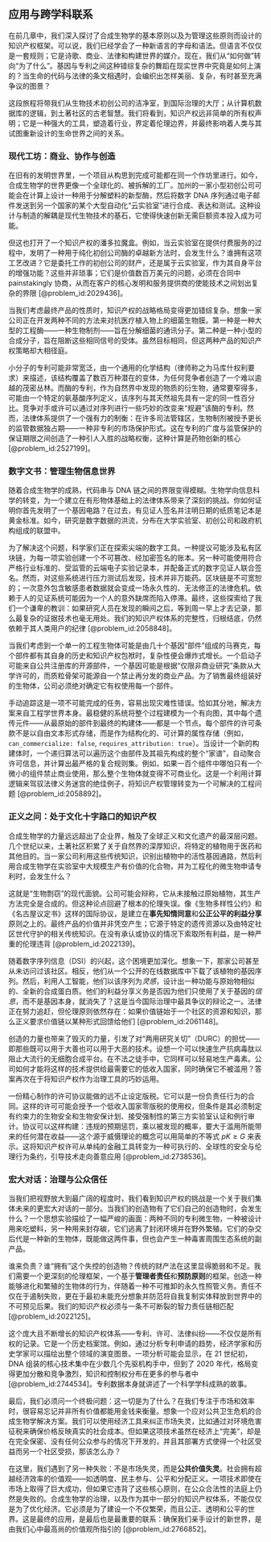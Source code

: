 ## 应用与跨学科联系

在前几章中，我们深入探讨了合成生物学的基本原则以及为管理这些原则而设计的知识产权框架。可以说，我们已经学会了一种新语言的字母和语法。但语言不仅仅是一套规则；它是诗歌、商业、法律和构建世界的媒介。现在，我们从“如何做”转向“为了什么”。基因与专利之间这种错综复杂的舞蹈在现实世界中究竟是如何上演的？当生命的代码与法律的条文相遇时，会编织出怎样美丽、复杂，有时甚至充满争议的图景？

这段旅程将带我们从生物技术初创公司的洁净室，到国际治理的大厅；从计算机数据库的逻辑，到土著社区的古老智慧。我们将看到，知识产权远非简单的所有权声明；它是一种强大的工具，塑造着行业，界定着伦理边界，并最终影响着人类与其试图重新设计的生命世界之间的关系。

### 现代工坊：商业、协作与创造

在旧有的发明世界里，一个项目从构思到完成可能都在同一个作坊里进行。如今，合成生物学的世界更像一个全球化的、被拆解的工厂。加州的一家小型初创公司可能会在计算上设计一种用于分解塑料的新型酶，然后将数字 DNA 序列通过电子邮件发送到另一个国家的某个大型自动化“云实验室”进行合成、表达和测试。这种设计与制造的解耦是现代生物技术的基石，它使得快速创新无需巨额资本投入成为可能。

但这也打开了一个知识产权的潘多拉魔盒。例如，当云实验室在提供付费服务的过程中，发明了一种用于纯化初创公司酶的卓越新方法时，会发生什么？谁拥有这项工艺改进？它是委托工作的初创公司的财产，还是属于云实验室，作为其自身平台的增强功能？这些并非琐事；它们是价值数百万美元的问题，必须在合同中 painstakingly 协商，从而在客户的核心发明和服务提供商的使能技术之间划出复杂的界限 [@problem_id:2029436]。

当我们考虑最终产品的性质时，知识产权的战略格局变得更加错综复杂。想象一家公司正在开发两种不同的方法来对抗医疗植入物上的细菌生物膜。第一种是一种大型的工程酶——一种生物制剂——旨在分解细菌的通讯分子。第二种是一种小型的合成分子，旨在阻断这些相同信号的受体。虽然目标相同，但这两种产品的知识产权策略却大相径庭。

小分子的专利可能非常宽泛，由一个通用的化学结构（律师称之为马库什权利要求）来描述，该结构覆盖了数百万种潜在的变体，为任何竞争者创造了一个难以逾越的茂密丛林。而酶的专利，作为自然界中发现的物质的衍生物，通常要窄得多，可能由一个特定的氨基酸序列定义，该序列与其天然祖先具有一定的同一性百分比。竞争对手或许可以通过对序列进行一些巧妙的改变来“规避”该酶的专利。然而，法律体系提供了一个强有力的制衡：在许多司法管辖区，生物制剂被授予更长的监管数据独占期——一种非专利的市场保护形式。这在专利的广度与监管保护的保证期限之间创造了一种引人入胜的战略权衡，这种计算是药物创新的核心 [@problem_id:2527199]。

### 数字文书：管理生物信息世界

随着合成生物学的成熟，代码串与 DNA 链之间的界限变得模糊。生物学向信息科学的转变，为一个建立在有形物体基础上的法律体系带来了深刻的挑战。你如何证明你首先发明了一个基因电路？在过去，有见证人签名并注明日期的纸质笔记本是黄金标准。如今，研究是数字数据的洪流，分布在大学实验室、初创公司和政府机构组成的联盟中。

为了解决这个问题，科学家们正在探索尖端的数字工具。一种提议可能涉及私有区块链，为每一项实验创建一个不可篡改、经加密签名的账本。另一种可能使用符合严格行业标准的、受监管的云端电子实验记录本，并配备正式的数字见证人联合签名。然而，对这些系统进行压力测试后发现，技术并非万能药。区块链是不可宽恕的；一次意外包含敏感患者数据就会变成一场永久性的、无法修正的法律危机。依赖于人的见证系统可能因为一个人的意外缺席而陷入停滞。最终，这些探索给了我们一个谦卑的教训：如果研究人员在发现的瞬间之后，等到周一早上才去记录，那么最复杂的证据技术也毫无用处。我们的知识产权体系的完整性，归根结底，仍然依赖于其人类用户的纪律 [@problem_id:2058848]。

当我们考虑到一个单一的工程生物体可能是由几十个基因“部件”组成的马赛克，每个部件都有其自身的历史和知识产权包袱时，复杂性便会爆炸式增长。一个启动子可能来自公共注册库的开源部件，一个基因可能是根据“仅限非商业研究”条款从大学许可的，而质粒骨架可能源自一个禁止再分发的商业产品。为了销售最终组装好的生物体，公司必须绝对确定它有权使用每一个部件。

手动追踪这是一项不可能完成的任务，容易出现灾难性错误。恰如其分地，解决方案来自工程学世界本身。最稳健的系统将整个过程建模为一个有向图，其中每个遗传元件——从最原始的部件到最终的构建体——都是一个节点。每个部件的许可条款不是以自由文本形式存储，而是作为结构化的、可计算的属性存储（例如，`can_commercialize: false`, `requires_attribution: true`）。当设计一个新的构建体时，一个递归算法可以遍历这个由部件及其祖先构成的整个“家谱”，自动聚合许可信息，并计算出最严格的复合规则集。例如，如果一百个组件中哪怕只有一个微小的组件禁止商业使用，那么整个生物体就变得不可商业化。这是一个利用计算逻辑来驾驭法律义务迷宫的绝佳例子，将知识产权管理转变为一个可解决的工程问题 [@problem_id:2058892]。

### 正义之问：处于文化十字路口的知识产权

合成生物学的力量远远超出了企业界，触及了全球正义和文化遗产的最深层问题。几个世纪以来，土著社区积累了关于自然界的深厚知识，将特定的植物用于医药和其他目的。当一家公司利用这些传统知识，识别出植物中的活性基因通路，然后利用合成生物学在实验室中大规模生产有价值的化合物，并为工程化的微生物申请专利时，会发生什么？

这就是“生物剽窃”的现代面貌。公司可能会辩称，它从未接触过原始植物，其生产方法完全是合成的。但这种论点回避了根本的伦理失误。像《生物多样性公约》和《名古屋议定书》这样的国际协议，是建立在**事先知情同意**和**公正公平的利益分享**原则之上的。最终产品的价值并非凭空产生；它源于特定的遗传资源以及由特定社区世代守护的相关传统知识。在没有承认或协议的情况下索取所有利益，是一种严重的伦理违背 [@problem_id:2022139]。

随着数字序列信息（DSI）的兴起，这个困境更加深化。想象一下，那家公司甚至从未访问过该社区。相反，他们从一个公开的在线数据库中下载了该植物的基因序列。然后，利用人工智能，他们以该序列为*灵感*，设计出一种功能与原始物相似的、全新的合成蛋白质。他们的利益分享义务是否因为他们只使用了关于基因的*信息*，而不是基因本身，就消失了？这是当今国际治理中最具争议的辩论之一。法律正在努力追赶，但伦理原则依然存在：如果价值链始于一个社区的资源和知识，那么正义要求价值链以某种形式回馈给他们 [@problem_id:2061148]。

创造的力量也带来了毁灭的力量，引发了对“两用研究关切”（DURC）的担忧——即那些既可以用于大善也可以用于大恶的技术。设想一个可以快速生产抗病毒肽以阻止大流行的无细胞合成平台。在不法之徒手中，它同样可以轻易地生产毒素。公司如何才能将这样的技术提供给最需要它的低收入国家，同时确保它不被滥用？答案再次在于将知识产权作为治理工具的巧妙运用。

一份精心制作的许可协议能做的远不止设定版税。它可以是一份负责任行为的合同。这样的许可可能会授予一个低收入国家零版税的使用权，但条件是其必须制定有约束力的生物安全和生物安保计划、接受强制性的第三方实验室认证和例行审计。协议可以这样构建：违规的预期惩罚，乘以被发现的概率，要大于滥用所能带来的任何潜在收益——这个源于威慑理论的概念可以用简单的不等式 $pK \ge G$ 来表示。这将知识产权许可从单纯的金融工具转变为一种可执行的、全球性的安全与伦理行为条约，引导技术走向善意应用 [@problem_id:2738536]。

### 宏大对话：治理与公众信任

当我们把视野放大到最广阔的程度时，我们看到知识产权的挑战是一个关于我们集体未来的更宏大对话的一部分。当我们的创造物有了它们自己的创造物时，会发生什么？一个思想实验描绘了一幅严峻的画面：两种不同的专利微生物，一种被设计用来吃塑料，另一种用来封存碳，它们逃离了封闭环境并在野外繁殖。它们的杂交后代是一种新的生物体，既能做这两件事，但也会产生一种毒害周围生态系统的副产品。

谁来负责？谁“拥有”这个失控的创造物？传统的财产法在这里显得脆弱和不足。我们需要一个更深刻的伦理框架，一个基于**管理者责任**和**预防原则**的框架。创造一种能够进化和繁殖的生物体的行为，伴随着一种不可推卸的永久性照管义务。责任不仅在于遏制失败，更在于最初未能充分想象并防范将自我复制实体释放到世界中的不可预见后果。我们的知识产权必须与一条不可断裂的智力责任链相匹配 [@problem_id:2022125]。

这个庞大且不断增长的知识产权体系——专利、许可、法律纠纷——不仅仅是所有权的记录。它是一个历史档案馆。例如，通过分析专利申请的趋势，经济学家和历史学家可以描绘出整个领域的演变图景。一项分析可能会显示，在 21 世纪初，DNA 组装的核心技术集中在少数几个先驱机构手中，但到了 2020 年代，格局变得更加分散和竞争激烈，知识和控制权分布在更多的参与者中 [@problem_id:2744534]。专利数据本身就讲述了一个科学学科成熟的故事。

最后，我们必须问一个终极问题：这一切是为了什么？在我们专注于市场和效率时，很容易忘记并非所有价值都能用金钱来衡量。想象一个应对公共卫生危机的合成生物学解决方案。我们可以使用经济工具来纠正市场失灵，比如通过对环境危害征税来确保价格反映真实的社会成本。但如果这项技术虽然在经济上“完美”，却是在完全保密、没有任何公众参与的情况下开发的，并且其部署方式使得一个社区受益而另一个社区受损，那该怎么办？

在这里，我们遇到了另一种失败：不是市场失灵，而是**公共价值失灵**。社会拥有超越经济效率的价值观——如透明度、民主参与、公平和分配正义。一项技术即使在市场上取得了巨大成功，但如果它违背了这些核心原则，在公众合法性的法庭上仍然是失败的。合成生物学的治理，以及作为其中一部分的知识产权体系，不能仅仅是为了优化经济。它必须是为了建设一个不仅繁荣，而且公正、透明和公平的世界。这是最终的应用，是最后也是最重要的联系：确保我们亲手设计的新世界，是由我们心中最高尚的价值观所指引的 [@problem_id:2766852]。